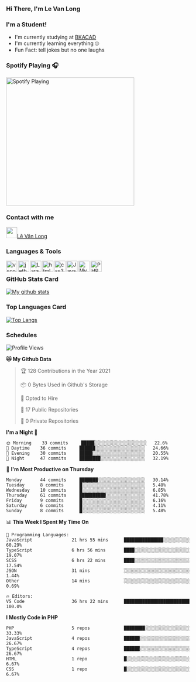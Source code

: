 ### Hi There, I'm Le Van Long 

### I'm a Student!
- I'm currently studying at [BKACAD](https://bkacad.edu.vn/)
- I'm currently learning everything 🙄
- Fun Fact: tell jokes but no one laughs

### Spotify Playing 🎧
[<img src="https://spotify-readme.hiiamlongdz.vercel.app/api/spotify-playing" alt="Spotify Playing" width="350" />](https://open.spotify.com/playlist/37i9dQZF1DX1e2VSJFudND)


### Contact with me

[<img src="https://img.icons8.com/dusk/64/000000/facebook-new--v2.png" width="30px"/>Lê Văn Long](https://www.facebook.com/HiiamLongdzz)

### Languages & Tools
<img align="left" alt="vscode" src="https://img.icons8.com/dusk/64/000000/visual-studio-code-2019.png" width="30px"/>
<img align="left" alt="jetbrain" src="https://camo.githubusercontent.com/8268dcfb76697dd53286590ec9b4385d7a0b89ce/68747470733a2f2f63646e2e6a7364656c6976722e6e65742f6e706d2f73696d706c652d69636f6e734076332f69636f6e732f6a6574627261696e732e737667" width="30px"/>
<img align="left" alt="Laravel" src="https://img.icons8.com/ios/50/000000/laravel.png" width="30px"/>
<img align="left" alt="html5" src="https://img.icons8.com/dusk/64/000000/html-5.png" width="30px"/>
<img align="left" alt="css3" src="https://img.icons8.com/dusk/64/000000/css3.png" width="30px"/>
<img align="left" alt="JavaScript" src="https://img.icons8.com/dusk/64/000000/javascript.png" width="30px"/>
<img align="left" alt="MySQL" src="https://img.icons8.com/ios-filled/50/000000/mysql-logo.png" width="30px"/>
<img align="left" alt="PHP" src="https://img.icons8.com/dusk/64/000000/php-logo.png" width="30px"/>

<br />

### GitHub Stats Card
[![My github stats](https://github-readme-stats.vercel.app/api?username=HiiamLongdz&show_icons=true)](https://github-readme-stats.vercel.app/api?username=HiiamLongdz&show_icons=true)

### Top Languages Card
[![Top Langs](https://github-readme-stats.vercel.app/api/top-langs/?username=HiiamLongdz&layout=compact)](https://github-readme-stats.vercel.app/api/top-langs/?username=HiiamLongdz&layout=compact)

### Schedules
<!--START_SECTION:waka-->
![Profile Views](http://img.shields.io/badge/Profile%20Views-0-blue)

**🐱 My Github Data** 

> 🏆 128 Contributions in the Year 2021
 > 
> 📦 0 Bytes Used in Github's Storage 
 > 
> 💼 Opted to Hire
 > 
> 📜 17 Public Repositories 
 > 
> 🔑 0 Private Repositories  
 > 
**I'm a Night 🦉** 

```text
🌞 Morning    33 commits     █████░░░░░░░░░░░░░░░░░░░░   22.6% 
🌆 Daytime    36 commits     ██████░░░░░░░░░░░░░░░░░░░   24.66% 
🌃 Evening    30 commits     █████░░░░░░░░░░░░░░░░░░░░   20.55% 
🌙 Night      47 commits     ████████░░░░░░░░░░░░░░░░░   32.19%

```
📅 **I'm Most Productive on Thursday** 

```text
Monday       44 commits     ███████░░░░░░░░░░░░░░░░░░   30.14% 
Tuesday      8 commits      █░░░░░░░░░░░░░░░░░░░░░░░░   5.48% 
Wednesday    10 commits     █░░░░░░░░░░░░░░░░░░░░░░░░   6.85% 
Thursday     61 commits     ██████████░░░░░░░░░░░░░░░   41.78% 
Friday       9 commits      █░░░░░░░░░░░░░░░░░░░░░░░░   6.16% 
Saturday     6 commits      █░░░░░░░░░░░░░░░░░░░░░░░░   4.11% 
Sunday       8 commits      █░░░░░░░░░░░░░░░░░░░░░░░░   5.48%

```


📊 **This Week I Spent My Time On** 

```text
💬 Programming Languages: 
JavaScript               21 hrs 55 mins      ███████████████░░░░░░░░░░   60.29% 
TypeScript               6 hrs 56 mins       ████░░░░░░░░░░░░░░░░░░░░░   19.07% 
SCSS                     6 hrs 22 mins       ████░░░░░░░░░░░░░░░░░░░░░   17.54% 
JSON                     31 mins             ░░░░░░░░░░░░░░░░░░░░░░░░░   1.44% 
Other                    14 mins             ░░░░░░░░░░░░░░░░░░░░░░░░░   0.69%

🔥 Editors: 
VS Code                  36 hrs 22 mins      █████████████████████████   100.0%

```

**I Mostly Code in PHP** 

```text
PHP                      5 repos             ████████░░░░░░░░░░░░░░░░░   33.33% 
JavaScript               4 repos             ██████░░░░░░░░░░░░░░░░░░░   26.67% 
TypeScript               4 repos             ██████░░░░░░░░░░░░░░░░░░░   26.67% 
HTML                     1 repo              █░░░░░░░░░░░░░░░░░░░░░░░░   6.67% 
CSS                      1 repo              █░░░░░░░░░░░░░░░░░░░░░░░░   6.67%

```



<!--END_SECTION:waka-->
